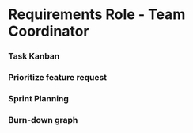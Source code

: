 # Requirements Role - Team Coordinator

### Task Kanban 
### Prioritize feature request
### Sprint Planning
### Burn-down graph